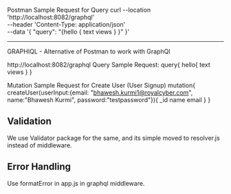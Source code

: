 Postman Sample Request for Query
curl --location 'http://localhost:8082/graphql' \
--header 'Content-Type: application/json' \
--data '{
    "query": "{hello { text views } }"
}'

---------------------------------------------------------
GRAPHIQL - Alternative of Postman to work with GraphQl

http://localhost:8082/graphql
Query Sample Request:
    query{
        hello{
            text
            views
        }
    }

Mutation Sample Request for Create User (User Signup)
    mutation{
    createUser(userInput:{email: "bhawesh.kurmi1@royalcyber.com", name:"Bhawesh Kurmi",   password:"testpassword"}){
        _id
        name
        email
    }
    }


Validation
-------------
We use Validator package for the same, and its simple moved to resolver.js instead of middleware.

Error Handling
-----------------
Use formatError in app.js in graphql middleware.